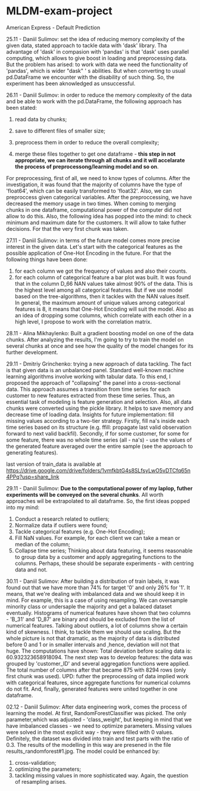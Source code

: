 # MLDM-exam-project
American Express - Default Prediction


25.11 - Daniil Sulimov: set the idea of reducing memory complexity of the given data, stated approach to tackle data with 'dask' library. Tha advantage of 'dask' in compasion with 'pandas' is that 'dask' uses parallel computing, which allows to give boost in loading and preprocessing data. 
But the problem has arised: to work with data we need the functionality of 'pandas', which is wider "dask" ' s abilities. But when converting to usual pd.DataFrame we encounter with the disability of such thing. So, the experiment has been aknowledged as unsuccessful.

26.11 - Daniil Sulimov: in order to reduce the memory complexity of the data and be able to work with the pd.DataFrame, the following approach has been stated:

1) read data by chunks;

2) save to different files of smaller size;

3) preprocess them in order to reduce the overall complexity;

4) merge these files together to get one dataframe - **this step in not appropriate, we can iterate through all chunks and it will accelarate the process of preprocessong/learning model and so on**.

For preprocessing, first of all, we need to know types of columns. After the investigation, it was found that the majority of columns have the type of 'float64', which can be easily transformed to 'float32'. Also, we can preproccess given categorical variables.
After the preproccessing, we have decreased the memory usage in two times. When coming to merging chunks in one dataframe, computational power of the computer did not allow to do this.
Also, the following idea has popped into the mind: to check minimum and maximum date for the customers. It will allow to take futher decisions. For that the very first chunk was taken.

27.11 - Daniil Sulimov: in terms of the future model comes more precise interest in the given data. Let's start with the categorical features as the possible application of One-Hot Encoding in the future. For that the following things have been done:
1) for each column we got the frequency of values and also their counts. 
2) for each column of categorical feature a bar plot was built.
It was found that in the column D_66 NAN values take almost 90% of the data. This is the highest level among all categorical features. But if we use model based on the tree-algorithms, then it tackles with the NAN values itself. In general, the maximum amount of unique values among categorical features is 8, it means that One-Hot Encoding will suit the model.
Also as an idea of dropping some columns, which correlate with each other in a high level, I propose to work with the correlation matrix.

28.11 - Alina Mikhaylenko: Built a gradient boosting model on one of the data chunks. After analyzing the results, I'm going to try to train the model on several chunks at once and see how the quality of the model changes for its further development.

29.11 - Dmitriy Grinchenko: trying a new approach of data tackling. The fact is that given data is an unbalanced panel. Standard well-known machine learning algorithms involve working with tabular data. To this end, I proposed the approach of "collapsing" the panel into a cross-sectional data. This approach assumes a transition from time series for each customer to new features extracted from these time series. Thus, an essential task of modeling is feature generation and selection. 
Also, all data chunks were converted using the pickle library. It helps to save memory and decrease time of loading data.
Insights for future implementation: fill missing values according to a two-tier strategy. Firstly, fill na's inside each time series based on its structure (e.g. ffill: propagate last valid observation forward to next valid backfil). Secondly, if for some customer, for some for some feature, there was no whole time series (all - na's) - use the values of the generated feature averaged over the entire sample (see the approach to generating features).

last version of train_data is available at https://drive.google.com/drive/folders/1vmfkbtG4s8SLfsyLwO5vDTCfq65n4PPq?usp=share_link

29.11 - Daniil Sulimov: **Due to the computational power of my laplop, futher experiments will be conveyed on the several chunks**. All worth approaches wil be extrapolated to all dataframe. So, the first ideas popped into my mind: 
1. Conduct a research related to outliers;
2. Normalize data if outliers were found;
3. Tackle categorical features (e.g. One-Hot Encoding);
4. Fill NaN values. For example, for each client we can take a mean or median of the column;
5. Collapse time series;
Thinking about data featuring, it seems reasonable to group data by a customer and apply aggregating functions to the columns. Perhaps, these should be separate experiments - with centring data and not.

30.11 - Daniil Sulimov: After building a distribution of train labels, it was found out that we have more than 74% for target '0' and only 26% for '1'. It means, that we're dealing with imbalanced data and we should keep it in mind. For example, this is a case of using resampling. We can oversample minority class or undersaple the majority and get a balaced dataset eventually. 
Histograms of numerical features have shown that two columns - 'B_31' and 'D_87' are binary and should be excluded from the list of numerical features. Talking about outliers, a lot of columns show a certain kind of skewness. I think, to tackle them we should use scaling. But the whole picture is not that dramatic, as the majority of data is distributed before 0 and 1 or in smaller intervals and ,hence, deviation will not that huge. The computations have shown: Total deviation before scaling data is: 60.932323658918094. The next step was to develop features: the data was grouped by 'customer_ID' and several aggregation functions were applied. The total number of columns after that became 875 with 8294 rows (only first chunk was used). 
UPD: futher the preprocessing of data implied work with categorical features, since aggregate functions for numerical columns do not fit. And, finally, generated features were united together in one dataframe.

02.12 - Daniil Sulimov: After data engineering work, comes the process of learning the model. At first, RandomForestClassifier was picked. The only parameter,which was adjusted - 'class_weight', but keeping in mind that we have imbalanced classes - we need to optimize parameters. Missing values were solved in the most explicit way - they were filled with 0 values. Definitely, the dataset was divided into train and test parts with the ratio of 0.3. The results of the modelling in this way are presened in the file results_randomforest#1.jpg. The model could be enhanced by: 
1) cross-validation;
2) optimizing the parameters;
3) tackling missing values in more sophisticated way.
Again, the question of resampling arises.

